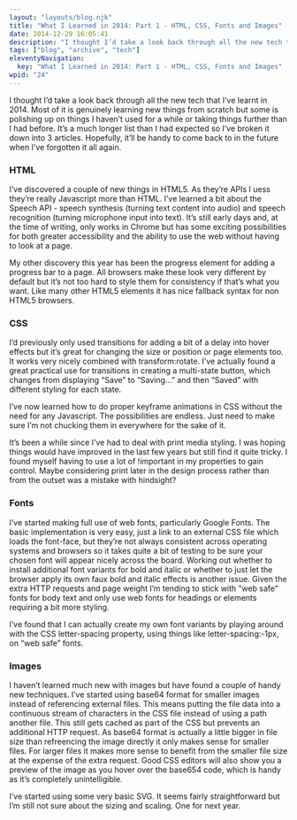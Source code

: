 ```yaml
---
layout: "layouts/blog.njk"
title: "What I Learned in 2014: Part 1 - HTML, CSS, Fonts and Images"
date: 2014-12-29 16:05:41
description: "I thought I’d take a look back through all the new tech that I’ve learnt in 2014"
tags: ["blog", "archive", "tech"]
eleventyNavigation:
  key: "What I Learned in 2014: Part 1 - HTML, CSS, Fonts and Images"
wpid: "24"
---
```


I thought I’d take a look back through all the new tech that I’ve learnt in 2014. Most of it is genuinely learning new things from scratch but some is polishing up on things I haven’t used for a while or taking things further than I had before. It’s a much longer list than I had expected so I’ve broken it down into 3 articles. Hopefully, it’ll be handy to come back to in the future when I’ve forgotten it all again.

<h3>HTML</h3>
I’ve discovered a couple of new things in HTML5. As they’re APIs I uess they’re really Javascript more than HTML. I’ve learned a bit about the Speech API - speech synthesis (turning text content into audio) and speech recognition (turning microphone input into text). It’s still early days and, at the time of writing, only works in Chrome but has some exciting possibilities for both greater accessibility and the ability to use the web without having to look at a page.

My other discovery this year has been the progress element for adding a progress bar to a page. All browsers make these look very different by default but it’s not too hard to style them for consistency if that’s what you want. Like many other HTML5 elements it has nice fallback syntax for non HTML5 browsers.

<h3>CSS</h3>
I’d previously only used transitions for adding a bit of a delay into hover effects but it’s great for changing the size or position or page elements too. It works very nicely combined with transform:rotate. I’ve actually found a great practical use for transitions in creating a multi-state button, which changes from displaying “Save” to “Saving…” and then “Saved” with different styling for each state.

I’ve now learned how to do proper keyframe animations in CSS without the need for any Javascript. The possibilities are endless. Just need to make sure I’m not chucking them in everywhere for the sake of it.

It’s been a while since I’ve had to deal with print media styling. I was hoping things would have improved in the last few years but still find it quite tricky. I found myself having to use a lot of !important in my properties to gain control. Maybe considering print later in the design process rather than from the outset was a mistake with hindsight?

<h3>Fonts</h3>
I’ve started making full use of web fonts, particularly Google Fonts. The basic implementation is very easy, just a link to an external CSS file which loads the font-face, but they’re not always consistent across operating systems and browsers so it takes quite a bit of testing to be sure your chosen font will appear nicely across the board. Working out whether to install additional font variants for bold and italic or whether to just let the browser apply its own faux bold and italic effects is another issue. Given the extra HTTP requests and page weight I’m tending to stick with “web safe” fonts for body text and only use web fonts for headings or elements requiring a bit more styling.

I’ve found that I can actually create my own font variants by playing around with the CSS letter-spacing property, using things like letter-spacing:-1px, on “web safe” fonts.

<h3>Images</h3>
I haven’t learned much new with images but have found a couple of handy new techniques. I’ve started using base64 format for smaller images instead of referencing external files. This means putting the file data into a continuous stream of characters in the CSS file instead of using a path another file. This still gets cached as part of the CSS but prevents an additional HTTP request. As base64 format is actually a little bigger in file size than refreencing the image directly it only makes sense for smaller files. For larger files it makes more sense to benefit from the smaller file size at the expense of the extra request. Good CSS editors will also show you a preview of the image as you hover over the base654 code, which is handy as it’s completely unintelligible.

I’ve started using some very basic SVG. It seems fairly straightforward but I’m still not sure about the sizing and scaling. One for next year.

